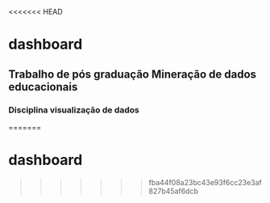 <<<<<<< HEAD
# dashboard

## Trabalho de pós graduação Mineração de dados educacionais

### Disciplina visualização de dados
=======
# dashboard
>>>>>>> fba44f08a23bc43e93f6cc23e3af827b45af6dcb
